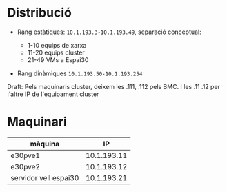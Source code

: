 # Distribució

- Rang estàtiques: `10.1.193.3-10.1.193.49`, separació conceptual:
    - 1-10 equips de xarxa
    - 11-20 equips cluster
    - 21-49 VMs a Espai30

- Rang dinàmiques `10.1.193.50-10.1.193.254`

Draft: Pels maquinaris cluster, deixem les .111, .112 pels BMC. I les .11 .12 per l'altre IP de l'equipament cluster

# Maquinari

| màquina | IP |
| ------- | -- |
| e30pve1 | 10.1.193.11 |
| e30pve2 | 10.1.193.12 |
| servidor vell espai30 | 10.1.193.21 |
